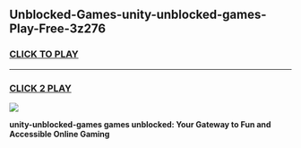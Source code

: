 
## Unblocked-Games-unity-unblocked-games-Play-Free-3z276
<h3>
<a href="https://premium76.site?title=unity-unblocked-games&ref=12A">CLICK TO PLAY</a></h3>
<hr>

<h3>
<a href="https://premium76.site?title=unity-unblocked-games&ref=12A">CLICK 2 PLAY</a>
  
</h3>

<a href="https://premium76.site?title=unity-unblocked-games&ref=12A"><img src="https://clearcache.store/games.png"></a>


**unity-unblocked-games games unblocked: Your Gateway to Fun and Accessible Online Gaming**
